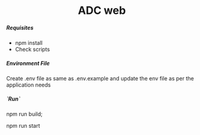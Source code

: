 <h1 align="center">ADC web</h1>

<h5>Requisites</h5>
<ul>
<li>npm install</li>
<li>Check scripts</li>
</ul>

<h5>Environment File</h5>
Create .env file as same as .env.example and update the env file as per the application needs

<h5>`Run`</h5>
npm run build;

npm run start
